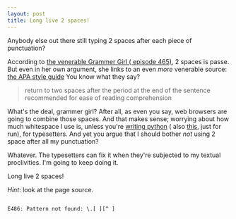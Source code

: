 ```yaml
---
layout: post
title: Long live 2 spaces!
---
```


Anybody else out there still typing 2 spaces after each piece of punctuation?  

According to <a href='http://www.quickanddirtytips.com/education/grammar/two-spaces-after-a-period'>the venerable Grammer Girl ( episode 465)</a>, 2 spaces is passe.  But even in her own argument, she links to an even _more_ venerable source: <a href='http://www.apastyle.org/manual/whats-new.aspx'>the APA style guide</a>  You know what they say? 

<blockquote>
  return to two spaces after the period at the end of the sentence recommended for ease of reading comprehension
</blockquote> 
 
What's the deal, grammer girl?  After all, as even you say, web browsers are going to combine those spaces.  And that makes sense; worrying about how much whitespace I use is, unless you're <a href='http://stackoverflow.com/questions/13884499/what-is-python-whitespace-and-how-does-it-work'>writing python</a> ( also <a href='https://xkcd.com/353/'>this</a>, just for run), for typesetters.  And yet you argue that I should bother <em>not</em> using 2 space after all my punctuation?  

Whatever.  The typesetters can fix it when they're subjected to my textual proclivities.  I'm going to keep doing it.  

Long live 2 spaces!

<em>Hint</em>: look at the page source.  

<pre><code>
E486: Pattern not found: \.[ ][^ ]
</code></pre>

